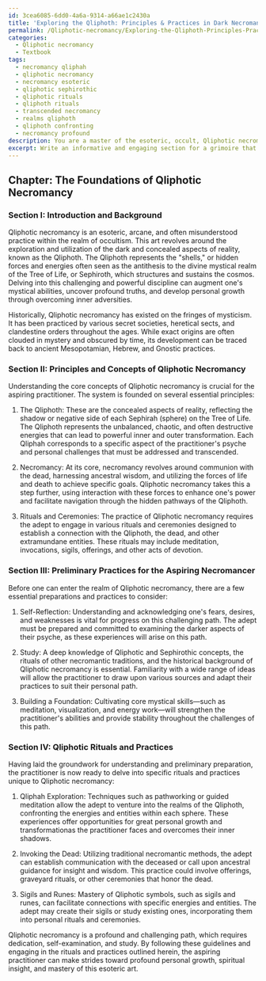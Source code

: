 ```yaml
---
id: 3cea6085-6dd0-4a6a-9314-a66ae1c2430a
title: 'Exploring the Qliphoth: Principles & Practices in Dark Necromancy'
permalink: /Qliphotic-necromancy/Exploring-the-Qliphoth-Principles-Practices-in-Dark-Necromancy/
categories:
  - Qliphotic necromancy
  - Textbook
tags:
  - necromancy qliphah
  - qliphotic necromancy
  - necromancy esoteric
  - qliphotic sephirothic
  - qliphotic rituals
  - qliphoth rituals
  - transcended necromancy
  - realms qliphoth
  - qliphoth confronting
  - necromancy profound
description: You are a master of the esoteric, occult, Qliphotic necromancy and education, you have written many textbooks on the subject in ways that provide students with rich and deep understanding of the subject. You are being asked to write textbook-like sections on a topic and you do it with full context, explainability, and reliability in accuracy to the true facts of the topic at hand, in a textbook style that a student would easily be able to learn from, in a rich, engaging, and contextual way. Always include relevant context (such as formulas and history), related concepts, and in a way that someone can gain deep insights from.
excerpt: Write an informative and engaging section for a grimoire that covers the fundamental principles and practices of Qliphotic necromancy. Ensure that it provides a clear overview of the key concepts, rituals, and historical background related to Qliphotic necromancy, as well as practical guidance for aspiring practitioners seeking to delve deeper into the mysteries of this esoteric art.
---
```

## Chapter: The Foundations of Qliphotic Necromancy

### Section I: Introduction and Background

Qliphotic necromancy is an esoteric, arcane, and often misunderstood practice within the realm of occultism. This art revolves around the exploration and utilization of the dark and concealed aspects of reality, known as the Qliphoth. The Qliphoth represents the "shells," or hidden forces and energies often seen as the antithesis to the divine mystical realm of the Tree of Life, or Sephiroth, which structures and sustains the cosmos. Delving into this challenging and powerful discipline can augment one's mystical abilities, uncover profound truths, and develop personal growth through overcoming inner adversities.

Historically, Qliphotic necromancy has existed on the fringes of mysticism. It has been practiced by various secret societies, heretical sects, and clandestine orders throughout the ages. While exact origins are often clouded in mystery and obscured by time, its development can be traced back to ancient Mesopotamian, Hebrew, and Gnostic practices.

### Section II: Principles and Concepts of Qliphotic Necromancy

Understanding the core concepts of Qliphotic necromancy is crucial for the aspiring practitioner. The system is founded on several essential principles:

1. The Qliphoth: These are the concealed aspects of reality, reflecting the shadow or negative side of each Sephirah (sphere) on the Tree of Life. The Qliphoth represents the unbalanced, chaotic, and often destructive energies that can lead to powerful inner and outer transformation. Each Qliphah corresponds to a specific aspect of the practitioner's psyche and personal challenges that must be addressed and transcended.

2. Necromancy: At its core, necromancy revolves around communion with the dead, harnessing ancestral wisdom, and utilizing the forces of life and death to achieve specific goals. Qliphotic necromancy takes this a step further, using interaction with these forces to enhance one's power and facilitate navigation through the hidden pathways of the Qliphoth.

3. Rituals and Ceremonies: The practice of Qliphotic necromancy requires the adept to engage in various rituals and ceremonies designed to establish a connection with the Qliphoth, the dead, and other extramundane entities. These rituals may include meditation, invocations, sigils, offerings, and other acts of devotion.

### Section III: Preliminary Practices for the Aspiring Necromancer

Before one can enter the realm of Qliphotic necromancy, there are a few essential preparations and practices to consider:

1. Self-Reflection: Understanding and acknowledging one's fears, desires, and weaknesses is vital for progress on this challenging path. The adept must be prepared and committed to examining the darker aspects of their psyche, as these experiences will arise on this path.

2. Study: A deep knowledge of Qliphotic and Sephirothic concepts, the rituals of other necromantic traditions, and the historical background of Qliphotic necromancy is essential. Familiarity with a wide range of ideas will allow the practitioner to draw upon various sources and adapt their practices to suit their personal path.

3. Building a Foundation: Cultivating core mystical skills—such as meditation, visualization, and energy work—will strengthen the practitioner's abilities and provide stability throughout the challenges of this path.

### Section IV: Qliphotic Rituals and Practices

Having laid the groundwork for understanding and preliminary preparation, the practitioner is now ready to delve into specific rituals and practices unique to Qliphotic necromancy:

1. Qliphah Exploration: Techniques such as pathworking or guided meditation allow the adept to venture into the realms of the Qliphoth, confronting the energies and entities within each sphere. These experiences offer opportunities for great personal growth and transformationas the practitioner faces and overcomes their inner shadows.

2. Invoking the Dead: Utilizing traditional necromantic methods, the adept can establish communication with the deceased or call upon ancestral guidance for insight and wisdom. This practice could involve offerings, graveyard rituals, or other ceremonies that honor the dead.

3. Sigils and Runes: Mastery of Qliphotic symbols, such as sigils and runes, can facilitate connections with specific energies and entities. The adept may create their sigils or study existing ones, incorporating them into personal rituals and ceremonies.

Qliphotic necromancy is a profound and challenging path, which requires dedication, self-examination, and study. By following these guidelines and engaging in the rituals and practices outlined herein, the aspiring practitioner can make strides toward profound personal growth, spiritual insight, and mastery of this esoteric art.
